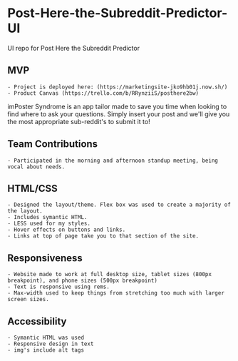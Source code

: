 # Post-Here-the-Subreddit-Predictor-UI
UI repo for Post Here the Subreddit Predictor

## MVP
    - Project is deployed here: (https://marketingsite-jko9hb01j.now.sh/)
    - Product Canvas (https://trello.com/b/RRynziiS/posthere2bw)

   imPoster Syndrome is an app tailor made to save you time when looking to find where to ask your questions. Simply insert your post and we'll give you the most appropriate sub-reddit's to submit it to!


## Team Contributions
    - Participated in the morning and afternoon standup meeting, being vocal about needs.


## HTML/CSS
    - Designed the layout/theme. Flex box was used to create a majority of the layout.
    - Includes symantic HTML.
    - LESS used for my styles.
    - Hover effects on buttons and links.
    - Links at top of page take you to that section of the site.

## Responsiveness
    - Website made to work at full desktop size, tablet sizes (800px breakpoint), and phone sizes (500px breakpoint)
    - Text is responsive using rems.
    - Max-width used to keep things from stretching too much with larger screen sizes.

## Accessibility
    - Symantic HTML was used
    - Responsive design in text
    - img's include alt tags



